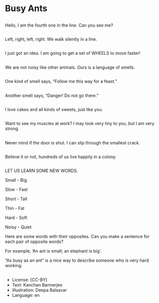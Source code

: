 # Busy Ants

##
Hello, I am the fourth one in the line. Can you see me?

##
Left, right, left, right. We walk silently in a line.

##
I just got an idea. I am going to get a set of WHEELS to move faster!

##
We are not noisy like other animals. Ours is a language of smells.

##
One kind of smell says, “Follow me this way for a feast.”

##
Another smell says, “Danger! Do not go there.”

##
I love cakes and all kinds of sweets, just like you.

##
Want to see my muscles at work? I may look very tiny to you, but I am very strong.

##
Never mind if the door is shut. I can slip through the smallest crack.

##
Believe it or not, hundreds of us live happily in a colony.

##
LET US LEARN SOME NEW WORDS.

Small - Big

Slow - Fast

Short - Tall

Thin - Fat

Hard - Soft

Noisy - Quiet

Here are some words with their opposites. Can you make a sentence for each pair of opposite words?

For example, ‘An ant is small; an elephant is big'.

“As busy as an ant” is a nice way to describe someone who is very hard working.

##
* License: [CC-BY]
* Text: Kanchan Bannerjee
* Illustration: Deepa Balsavar
* Language: en
